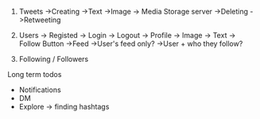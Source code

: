 1. Tweets
    ->Creating
        ->Text
        ->Image -> Media Storage server
    ->Deleting
    ->Retweeting

2. Users
    -> Registed
    -> Login
    -> Logout
    -> Profile
        -> Image
        -> Text
        -> Follow Button
    ->Feed
        ->User's feed only?
        ->User + who they follow?


3. Following / Followers


Long term todos
- Notifications
- DM
- Explore -> finding hashtags